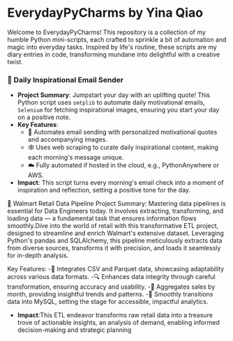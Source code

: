 # EverydayPyCharms by Yina Qiao

Welcome to EverydayPyCharms! This repository is a collection of my humble Python mini-scripts, each crafted to sprinkle a bit of automation and magic into everyday tasks. Inspired by life's routine, these scripts are my diary entries in code, transforming mundane into delightful with a creative twist.

### 🌅 Daily Inspirational Email Sender
- **Project Summary**: Jumpstart your day with an uplifting quote! This Python script uses `smtplib` to automate daily motivational emails, `Selenium` for fetching inspirational images, ensuring you start your day on a positive note.
- **Key Features**:
  - 📧 Automates email sending with personalized motivational quotes and accompanying images.
  - 🕸️ Uses web scraping to curate daily inspirational content, making each morning's message unique.
  - ☁️ Fully automated if hosted in the cloud, e.g., PythonAnywhere or AWS.
- **Impact**: This script turns every morning's email check into a moment of inspiration and reflection, setting a positive tone for the day.

🌅 Walmart Retail Data Pipeline
Project Summary: Mastering data pipelines is essential for Data Engineers today. It involves extracting, transforming, and loading data — a fundamental task that ensures information flows smoothly.Dive into the world of retail with this transformative ETL project, designed to streamline and enrich Walmart's extensive dataset. Leveraging Python's pandas and SQLAlchemy, this pipeline meticulously extracts data from diverse sources, transforms it with precision, and loads it seamlessly for in-depth analysis.

Key Features:
  -🔄 Integrates CSV and Parquet data, showcasing adaptability across various data formats.
  -🔍 Enhances data integrity through careful transformation, ensuring accuracy and usability.
  -📅 Aggregates sales by month, providing insightful trends and patterns.
  -💾 Smoothly transitions data into MySQL, setting the stage for accessible, impactful analytics.

- **Impact**:This ETL endeavor transforms raw retail data into a treasure trove of actionable insights, an analysis of demand, enabling informed decision-making and strategic planning
